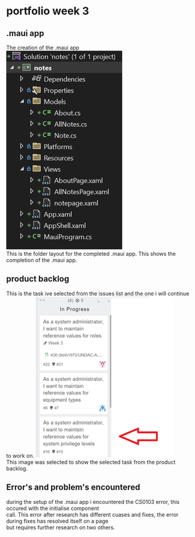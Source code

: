 # portfolio week 3

## .maui app
The creation of the .maui app 
![solution explorerer](https://github.com/euan-maccoll/SoftwareEngineering/blob/master/images/solution_explorer.png)  
This is the folder layout for the completed .maui app. This shows the completion of the .maui app.


## product backlog
This is the task ive selected from the issues list and the one i will continue to work on.
![product backlog](https://github.com/euan-maccoll/SoftwareEngineering/blob/master/images/product_backlog.png)  
This image was selected to show the selected task from the product backlog.

## Error's and problem's encountered
during the setup of the .maui app i encountered the CS0103 error, this occured with the initialise component  
call. This error after research has different cuases and fixes, the error during fixes has resolved itself on a page  
but requires further research on two others.  
